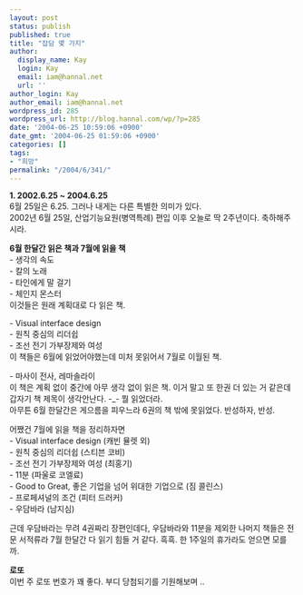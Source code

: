 ```yaml
---
layout: post
status: publish
published: true
title: "잡담 몇 가지"
author:
  display_name: Kay
  login: Kay
  email: iam@hannal.net
  url: ''
author_login: Kay
author_email: iam@hannal.net
wordpress_id: 285
wordpress_url: http://blog.hannal.com/wp/?p=285
date: '2004-06-25 10:59:06 +0900'
date_gmt: '2004-06-25 01:59:06 +0900'
categories: []
tags:
- "희망"
permalink: "/2004/6/341/"
---
```

<p><b>1. 2002.6.25 ~ 2004.6.25</b><br />
6월 25일은 6.25. 그러나 내게는 다른 특별한 의미가 있다.<br />
2002년 6월 25일, 산업기능요원(병역특례) 편입 이후 오늘로 딱 2주년이다. 축하해주시라.</p>
<p><b>6월 한달간 읽은 책과 7월에 읽을 책</b><br />
- 생각의 속도<br />
- 칼의 노래<br />
- 타인에게 말 걸기<br />
- 체인지 몬스터<br />
이것들은 원래 계획대로 다 읽은 책.</p>
<p>- Visual interface design<br />
- 원칙 중심의 리더쉽<br />
- 조선 전기 가부장제와 여성<br />
이 책들은 6월에 읽었어야했는데 미처 못읽어서 7월로 이월된 책.</p>
<p>- 마사이 전사, 레마솔라이<br />
이 책은 계획 없이 중간에 아무 생각 없이 읽은 책. 이거 말고 또 한권 더 있는 거 같은데 갑자기 책 제목이 생각안난다. -_- 뭘 읽었더라.<br />
아무튼 6월 한달간은 게으름을 피우느라 6권의 책 밖에 못읽었다. 반성하자, 반성.</p>
<p>어쨌건 7월에 읽을 책을 정리하자면<br />
- Visual interface design (캐빈 뮬렛 외)<br />
- 원칙 중심의 리더쉽 (스티븐 코비)<br />
- 조선 전기 가부장제와 여성 (최홍기)<br />
- 11분 (파울로 코엘료)<br />
- Good to Great, 좋은 기업을 넘어 위대한 기업으로 (짐 콜린스)<br />
- 프로페셔널의 조건 (피터 드러커)<br />
- 우담바라 (남지심)</p>
<p>근데 우담바라는 무려 4권짜리 장편인데다, 우담바라와 11분을 제외한 나머지 책들은 전문 서적류라 7월 한달간 다 읽기 힘들 거 같다. 흑흑. 한 1주일의 휴가라도 얻으면 모를까.</p>
<p><b>로또</b><br />
이번 주 로또 번호가 꽤 좋다. 부디 당첨되기를 기원해보며 ..</p>
